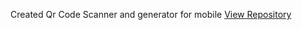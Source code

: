 Created Qr Code Scanner and generator for mobile <a href='github.com/KimTerrence/QR-Code-Scanner-Expo'>View Repository</a>
